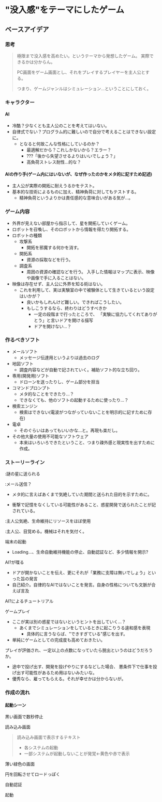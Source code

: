 # "没入感"をテーマにしたゲーム

## ベースアイデア

### 思考

> 極限まで没入感を高めたい。というテーマから発想したゲーム。
> 実際できるかは分からん。
>
> PC画面をゲーム画面とし、それをプレイするプレイヤーを主人公とする。
>
> つまり、ゲームジャンルはシミュレーション…ということにしておく。

### キャラクター

#### AI

- 冷酷？少なくとも主人公のことを考えてはいない。
- 自律式でない？プログラム的に難しいので自分で考えることはできない設定に。
  - となると何故こんな性格にしているのか？
    - 最適解だから？これしかないから？エラー？
    - ???「後から失望させるよりはいいでしょう？」
    - 高負荷ストレス耐性…的な？

#### AIの作り手(ゲーム内にはいないが、なぜ作ったのかをメタ的に記すため記述)

- 主人公が実際の開拓に耐えうるかをテスト。
- 基本的な技術によるものに加え、精神負荷に対してもテストする。
  - 精神負荷というよりかは責任感的な意味合いがある気が…。

### ゲーム内容

- 外界が見えない部屋から指示して、星を開拓していくゲーム。
- ロボットを召喚し、そのロボットから情報を得たり開拓する。
- ロボットの種類
  - 攻撃系
    - 開拓を邪魔する何かを消す。
  - 開拓系
    - 資源の採取などを行う。
  - 調査系
    - 周囲の資源の確認などを行う。
      入手した情報はマップに表示、映像や画像で手に入ることはない。
- 映像は存在せず、主人公に外界を知る術はない。
  - これを利用して、実は実験室の中で被験体として生きているという設定はいかが？
    - 良いかもしれんけど難しい。できればこうしたい。
    - もしこうするなら、終わりはどうすべきか
      - 一定の段階まで行ったところで、
        「実験に協力してくれてありがとう」と言いドアを開ける描写
      - ドアを開けない…？

### 作るべきソフト

- メールソフト
  - メッセージ伝達用というよりは過去のログ
- 地図ソフト
  - 調査内容などが自動で記されていく。補助ソフト的な立ち回り。
- 専用(開発用)ソフト
  - ドローンを送ったりし、ゲーム部分を担当
- コマンドプロンプト
  - メタ的なことをできたり…？
  - できなくても、他のソフトの起動するために使ったり…？
- 検索エンジン
  - 検索はできない(電波がつながっていないことを明示的に記すために存在)
- 電卓
  - そのぐらいはあってもいいかな…と。再現も楽だし。
- その他大量の使用不可能なソフトウェア
  - 本来はいろいろできたということ、つまり疎外感と現実性を出すために作成。

### ストーリーライン

:謎の星に送られる

:メール送信？

- メタ的に言えばあくまで気絶していた期間と送られた目的を示すために。

- 衝撃で記憶をなくしている可能性があること、惑星開発で送られたことが記されている。

:主人公気絶、生命維持にリソースをほぼ使用

:主人公、目覚める。機械はそれを気付く。

端末の起動

- Loading...、生命自動維持機能の停止、自動認証など、多少情報を開示?

AI?が喋る

- ドアが開かないことを伝え、更にそれが「業務に支障は無いでしょう」といった旨の発言
- 自己紹介。自律的なAIではないことを発言。自身の性格についても文脈が合えば言及

AI?によるチュートリアル

ゲームプレイ

- ここが実は別の惑星ではないというヒントを出していく…？
  - あくまでシミュレーションをしているときに起こりうる違和感を表現
    - 具体的に言うならば、"できすぎている"感じを出す。
- 単純にゲームとしての完成度も高めておきたい。

プレイが評価され、一定以上の点数になっていたら脱出というのはどうだろうか。

- 途中で投げ出す、開発を投げやりにするなどした場合、
  悪条件下で仕事を投げ出す可能性があるため用はないみたいな。
- 優秀なら、雇ってもらえる。それが幸せかは分からないが。

### 作成の流れ

#### 起動シーン

黒い画面で数秒停止

読み込み画面

> 読み込み画面で表示するテキスト
>
> - 各システムの起動
> - 一部システムが起動しないことが発覚←黄色や赤で表示

薄い緑色の画面

円を回転させてロードっぽく

自動認証

起動
